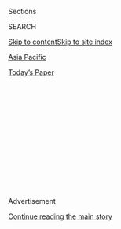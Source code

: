 <div id="app">

<div>

<div>

<div>

<div class="NYTAppHideMasthead css-1q2w90k e1suatyy0">

<div class="section css-ui9rw0 e1suatyy2">

<div class="css-eph4ug er09x8g0">

<div class="css-6n7j50">

</div>

<span class="css-1dv1kvn">Sections</span>

<div class="css-10488qs">

<span class="css-1dv1kvn">SEARCH</span>

</div>

[Skip to content](#site-content)[Skip to site index](#site-index)

</div>

<div id="masthead-section-label" class="css-1wr3we4 eaxe0e00">

[Asia
Pacific](https://www.nytimes.com/section/world/asia)

</div>

<div class="css-10698na e1huz5gh0">

</div>

</div>

<div id="masthead-bar-one" class="section hasLinks css-15hmgas e1csuq9d3">

<div class="css-uqyvli e1csuq9d0">

</div>

<div class="css-1uqjmks e1csuq9d1">

</div>

<div class="css-9e9ivx">

[](https://myaccount.nytimes.com/auth/login?response_type=cookie&client_id=vi)

</div>

<div class="css-1bvtpon e1csuq9d2">

[Today’s
Paper](https://www.nytimes.com/section/todayspaper)

</div>

</div>

</div>

</div>

<div data-aria-hidden="false">

<div id="site-content" data-role="main">

<div>

<div class="css-1aor85t" style="opacity:0.000000001;z-index:-1;visibility:hidden">

<div class="css-1hqnpie">

<div class="css-epjblv">

<span class="css-17xtcya">[Asia
Pacific](/section/world/asia)</span><span class="css-x15j1o">|</span><span class="css-fwqvlz">No
Extra Forces Needed in Gulf Now, Defense Chief
Says</span>

</div>

<div class="css-k008qs">

<div class="css-1iwv8en">

<span class="css-18z7m18"></span>

<div>

</div>

</div>

<span class="css-1n6z4y">https://nyti.ms/2kyM0jh</span>

<div class="css-1705lsu">

<div class="css-4xjgmj">

<div class="css-4skfbu" data-role="toolbar" data-aria-label="Social Media Share buttons, Save button, and Comments Panel with current comment count" data-testid="share-tools">

  - 
  - 
  - 
  - 
    
    <div class="css-6n7j50">
    
    </div>

  - 

</div>

</div>

</div>

</div>

</div>

</div>

<div class="css-13pd83m">

</div>

<div id="top-wrapper" class="css-1sy8kpn">

<div id="top-slug" class="css-l9onyx">

Advertisement

</div>

[Continue reading the main
story](#after-top)

<div class="ad top-wrapper" style="text-align:center;height:100%;display:block;min-height:250px">

<div id="top" class="place-ad" data-position="top" data-size-key="top">

</div>

</div>

<div id="after-top">

</div>

</div>

<div id="sponsor-wrapper" class="css-1hyfx7x">

<div id="sponsor-slug" class="css-19vbshk">

Supported by

</div>

[Continue reading the main
story](#after-sponsor)

<div id="sponsor" class="ad sponsor-wrapper" style="text-align:center;height:100%;display:block">

</div>

<div id="after-sponsor">

</div>

</div>

<div class="css-1vkm6nb ehdk2mb0">

# No Extra Forces Needed in Gulf Now, Defense Chief Says

</div>

<div class="css-xt80pu e12qa4dv0">

<div class="css-18e8msd">

<div class="css-vp77d3 epjyd6m0">

<div class="css-1baulvz">

By [<span class="css-1baulvz" itemprop="name">Michael R.
Gordon</span>](http://www.nytimes.com/by/michael-r-gordon) and
[<span class="css-1baulvz last-byline" itemprop="name">Motoko
Rich</span>](http://www.nytimes.com/by/motoko-rich)

</div>

</div>

  - Feb. 4,
    2017

  - 
    
    <div class="css-4xjgmj">
    
    <div class="css-d8bdto" data-role="toolbar" data-aria-label="Social Media Share buttons, Save button, and Comments Panel with current comment count" data-testid="share-tools">
    
      - 
      - 
      - 
      - 
        
        <div class="css-6n7j50">
        
        </div>
    
      - 
    
    </div>
    
    </div>

</div>

</div>

<div class="section meteredContent css-1r7ky0e" name="articleBody" itemprop="articleBody">

<div class="css-1fanzo5 StoryBodyCompanionColumn">

<div class="css-53u6y8">

TOKYO — Defense Secretary Jim Mattis described Iran as the world’s
greatest sponsor of terrorism on Saturday, but he emphasized that there
was no pressing need for the United States to beef up its military
presence in the Persian Gulf region.

“I do not see any need to increase the number of forces we have in the
Middle East at this time,” Mr. Mattis said, speaking in Tokyo at a news
conference as he wound up his visits to Japan and South Korea, his first
foreign trip as defense secretary.

Michael T. Flynn, President Trump’s national security adviser, said this
week that the United States was [putting Iran “on
notice”](https://www.nytimes.com/2017/02/01/world/middleeast/iran-missile-test.html)
because of its recent missile test and support for Houthi rebels in
Yemen, whom the United States has accused of threatening American
vessels in the Red Sea and attacking a Saudi Navy patrol boat.

The Trump administration imposed economic sanctions on Friday against 25
Iranians and companies that it said were connected with Iran’s missile
program and the country’s Islamic Revolutionary Guard Corps. But so far,
the White House has not announced military steps to strengthen its
presence in the region. No American aircraft carrier is currently
deployed in the Persian Gulf, though the Navy was expected to rotate one
into the area.

</div>

</div>

<div class="css-1fanzo5 StoryBodyCompanionColumn">

<div class="css-53u6y8">

Mr. Mattis defended the decision to put a spotlight on Iran’s behavior,
saying that it was important to make Iran recognize that “it is getting
the attention of a lot of people.”

But Mr. Mattis said that the United States did not need to deploy
additional military resources to signal its concern. “Right now, I do
not think that is necessary,” he said.

Mr. Mattis also signaled restraint on another hot spot: the South China
Sea. Mr. Mattis said that China’s territorial claim to almost all of its
waters “has shredded the trust of nations in the region.” But he
emphasized that he saw no need for more military maneuvers in the area.

“What we have to do is exhaust all diplomatic efforts to try to resolve
this properly,” he said.

In a meeting on Saturday morning with Japan’s defense minister, Tomomi
Inada, Mr. Mattis reiterated the United States’ commitment to defend
Japan in any confrontation with China over disputed islands in the East
China Sea, known in Japan as the Senkaku and in China as the Diaoyu.

</div>

</div>

<div class="css-1fanzo5 StoryBodyCompanionColumn">

<div class="css-53u6y8">

For the Japanese government, that reassurance was perhaps the most
important message of Mr. Mattis’s visit, aside from his confirmation of
the United States’ broader commitment to the security of its allies in
Asia. During last year’s presidential campaign, Mr. Trump suggested he
might pull back from those commitments unless countries like Japan
contributed more to the cost of their defense.

</div>

</div>

<div class="css-79elbk" data-testid="photoviewer-wrapper">

<div class="css-z3e15g" data-testid="photoviewer-wrapper-hidden">

</div>

<div class="css-1a48zt4 ehw59r15" data-testid="photoviewer-children">

![<span class="css-16f3y1r e13ogyst0" data-aria-hidden="true">Defense
Secretary Jim Mattis on Friday in Tokyo. “We stand firmly, 100 percent,
shoulder to shoulder with you and the Japanese people,” he told Prime
Minister Shinzo Abe of
Japan.</span><span class="css-cnj6d5 e1z0qqy90" itemprop="copyrightHolder"><span class="css-1ly73wi e1tej78p0">Credit...</span><span>Pool
photo by David
Mareuil</span></span>](https://static01.nyt.com/images/2017/02/04/world/MILITARY/MILITARY-articleInline.jpg?quality=75&auto=webp&disable=upscale)

</div>

</div>

<div class="css-1fanzo5 StoryBodyCompanionColumn">

<div class="css-53u6y8">

On Friday, after Mr. Mattis wound up a two-day visit to South Korea —
where he sought to reassure officials that the U.S. commitment to that
country’s defense against North Korea had not changed — the defense
secretary told Prime Minister Shinzo Abe of Japan that the United States
would stand by the countries’ mutual defense treaty.

“I want there to be no misunderstanding during the transition in
Washington that we stand firmly, 100 percent, shoulder to shoulder with
you and the Japanese people,” Mr. Mattis said at the start of a meeting
with Mr. Abe.

During his meeting Saturday with Ms. Inada, Mr. Mattis did not bring up
the matter of Japan’s financial commitment to its military defense,
according to briefings from both countries.

But in response to a question from a reporter at the Ministry of Defense
on Saturday, Mr. Mattis described Japan as “a model of cost sharing and
burden sharing” and praised the Abe administration for spending more on
the military. Under Mr. Abe, Japan has [increased its annual defense
budget five years in a
row](https://www.nytimes.com/2016/08/31/world/asia/japan-defense-military-budget-shinzo-abe.html).

Still, the foreign policy community in Japan has begun discussing
further increases in military spending, which currently stands at about
1 percent of the country’s economy. “It would not be such a bad thing
for Japan to become more self-reliant in terms of security,” wrote the
authors of a [report](http://www.iips.org/en/research/usjr2017en.pdf)
from the Institute for International Policy Studies released in Tokyo
this week.

The American security presence in Japan is most visibly represented by
its military bases across the country, with the largest number of troops
concentrated in Okinawa, a chain of islands south of the Japanese
mainland.

</div>

</div>

<div class="css-1fanzo5 StoryBodyCompanionColumn">

<div class="css-53u6y8">

In his meeting with Ms. Inada, Mr. Mattis confirmed that the United
States would proceed with relocating one of its bases, the Futenma Air
Base in the south of Okinawa’s main island, to a much less populated
area in Nago, also on the main island.

That announcement is likely to anger residents in Okinawa who want the
base moved off the island altogether and have long complained about
noise and violence. This week, the governor of Okinawa, Takeshi Onaga,
visited several members of Congress in Washington to lobby them to
persuade the Trump administration to withdraw the base from Okinawa.

On Saturday, Mr. Onaga blasted Mr. Mattis for sticking to the relocation
plan, calling it “regrettable.”

As a result, Mr. Onaga said in remarks to reporters in Washington,
objections from Okinawans “could be intensified and eventually turned
into a protest against the entire U.S. forces, and it could impact the
stability of base operations. This could cause serious problems for the
U.S.-Japan alliance.”

</div>

</div>

</div>

<div>

</div>

<div>

</div>

<div>

</div>

<div>

<div id="bottom-wrapper" class="css-1ede5it">

<div id="bottom-slug" class="css-l9onyx">

Advertisement

</div>

[Continue reading the main
story](#after-bottom)

<div id="bottom" class="ad bottom-wrapper" style="text-align:center;height:100%;display:block;min-height:90px">

</div>

<div id="after-bottom">

</div>

</div>

</div>

</div>

</div>

## Site Index

<div>

</div>

## Site Information Navigation

  - [© <span>2020</span> <span>The New York Times
    Company</span>](https://help.nytimes.com/hc/en-us/articles/115014792127-Copyright-notice)

<!-- end list -->

  - [NYTCo](https://www.nytco.com/)
  - [Contact
    Us](https://help.nytimes.com/hc/en-us/articles/115015385887-Contact-Us)
  - [Work with us](https://www.nytco.com/careers/)
  - [Advertise](https://nytmediakit.com/)
  - [T Brand Studio](http://www.tbrandstudio.com/)
  - [Your Ad
    Choices](https://www.nytimes.com/privacy/cookie-policy#how-do-i-manage-trackers)
  - [Privacy](https://www.nytimes.com/privacy)
  - [Terms of
    Service](https://help.nytimes.com/hc/en-us/articles/115014893428-Terms-of-service)
  - [Terms of
    Sale](https://help.nytimes.com/hc/en-us/articles/115014893968-Terms-of-sale)
  - [Site
    Map](https://spiderbites.nytimes.com)
  - [Help](https://help.nytimes.com/hc/en-us)
  - [Subscriptions](https://www.nytimes.com/subscription?campaignId=37WXW)

</div>

</div>

</div>

</div>
